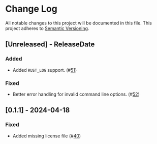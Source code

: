 # Change Log

All notable changes to this project will be documented in this file.
This project adheres to [Semantic Versioning](http://semver.org/).

## [Unreleased] - ReleaseDate

### Added

- Added `RUST_LOG` support.
  (#[51](https://github.com/asomers/gstat-rs/pull/51))

### Fixed

- Better error handling for invalid command line options.
  (#[52](https://github.com/asomers/gstat-rs/pull/52))

## [0.1.1] - 2024-04-18

### Fixed

- Added missing license file
  (#[40](https://github.com/asomers/gstat-rs/pull/40))
